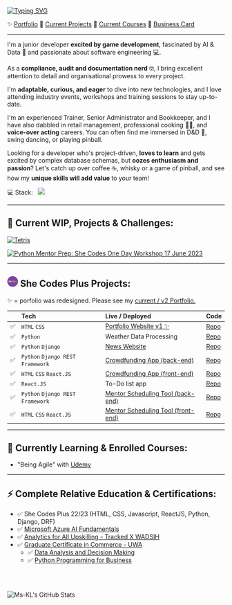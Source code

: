 [![Typing SVG](https://readme-typing-svg.demolab.com?font=Roboto&weight=450&size=30&duration=4000&pause=2000&color=1549DC&width=435&lines=Welcome+to+Kristy's+GitHub)](https://git.io/typing-svg)

<!-- ![Top Languages](https://github-readme-stats.vercel.app/api/top-langs/?username=Ms-KL) -->

<!-- | 💻 Stack | <img src="https://skillicons.dev/icons?i=html,css,js,react,py,django" /> |
| :-- | :---------------------- |
| ✨ Projects | [My Portfolio](https://ms-kl.github.io/) |
| 🚀 Building | [Tetris](https://github.com/Ms-KL/tetris) with <img src="https://skillicons.dev/icons?i=py" height="20" />  |
| 🧠 Learning | "Being Agile" with [Udemy](https://www.udemy.com/share/10769E3@nMGKDQnmsActrYd3pCVHhxT7OP3xTI9PS1GuuZlvl1LFsk8nRKjaHC-mdwV2juvy/) |
| 🔗 Connect | [Business Card](https://linktr.ee/kristyleigh) | -->

<!-- <p>💻 Stack:	&nbsp; <img src="https://skillicons.dev/icons?i=html,css,js,react,py,django" height="20" /></p> -->
✨ [Portfolio](https://ms-kl.github.io/) 🚀 [Current Projects](#-current-wip-projects--challenges) 🧠 [Current Courses](#-currently-learning--enrolled-courses) 🔗 [Business Card](https://linktr.ee/kristyleigh)

---

I'm a junior developer <b>excited by game development</b>, fascinated by AI & Data 🤖 and passionate about software engineering 💻. 

As a <b>compliance, audit and documentation nerd</b> 🤓, I bring excellent attention to detail and organisational prowess to every project.


I'm <b>adaptable, curious, and eager</b> to dive into new technologies, and I love attending industry events, workshops and training sessions to stay up-to-date.


I'm an experienced Trainer, Senior Administrator and Bookkeeper, and I have also dabbled in retail management, professional cooking 👩‍🍳, and <b>voice-over acting</b> careers. You can often find me immersed in D&D 🧙, swing dancing, or playing pinball.

Looking for a developer who's project-driven, <b>loves to learn</b> and gets excited by complex database schemas, but <b>oozes enthusiasm and passion</b>? Let's catch up over coffee ☕, whisky or a game of pinball, and see how my <b>unique skills will add value</b> to your team!


<p>💻 Stack:	&nbsp; <img src="https://skillicons.dev/icons?i=html,css,js,react,py,django" height="25" /></p>

<!-- **Skip to:** 🚀 [Projects & Challenges](#-projects--challenges)  -->
<!-- ⚡ [Microsoft Certifications](#-microsoft-certifications) -->
---
<!-- ## 🧁 She Codes Plus Program:

I am currently participating in the [She Codes Plus](https://shecodes.com.au/program/plus/) Program learning: `HTML`, `CSS`, `Python`, `Django`, `Django REST Framework`, `JavaScript` & `ReactJS` and will complete my training in April 2023. This program is a competitive, respected and influential bootcamp that prepares participants for a career in the tech industry.

--- -->
## 🚀 Current WIP, Projects & Challenges:

<!-- * [Tetris](https://github.com/Ms-KL/tetris) with <img src="https://skillicons.dev/icons?i=py" height="20" />  -->
[![Tetris](https://github-readme-stats.vercel.app/api/pin/?username=Ms-KL&repo=tetris)](https://github.com/Ms-KL/tetris)
<!-- * [Python Mentor Prep: She Codes One Day Workshop 17 June 2023](https://github.com/Ms-KL/python-shecodes-workshop-mentor-prep) with <img src="https://skillicons.dev/icons?i=py" height="20" />  -->
[![Python Mentor Prep: She Codes One Day Workshop 17 June 2023](https://github-readme-stats.vercel.app/api/pin/?username=Ms-KL&repo=python-shecodes-workshop-mentor-prep)](https://github.com/Ms-KL/python-shecodes-workshop-mentor-prep)

---

##  <img src="images/shecodes-icon.png" width="25px" height="25px" />  She Codes Plus Projects:  
✨ = porfolio was redesigned. Please see my [current / v2 Portfolio.](https://ms-kl.github.io/)

|    | Tech                    | Live / Deployed                                                               | Code                                                                      |
| :-- | :---------------------- | :---------------------------------------------------------------------------- | :------------------------------------------------------------------------ |
| ✅  | `HTML` `CSS`            | [Portfolio Website v1 ✨](https://ms-kl.github.io/v1)                                 | [Repo](https://github.com/Ms-KL/Ms-KL.github.io/v1)                          |
| ✅  | `Python`                | Weather Data Processing                                                       | [Repo](https://github.com/Ms-KL/she-codes-python-weather-project-Ms-KL)   |
| ✅  | `Python` `Django`                | [News Website](https://www.loom.com/share/fa6a7813a17f41b69c7a54d8ddf87a7a)   | [Repo](https://github.com/Ms-KL/she-codes-django-news-project-Ms-KL)      |
| ✅  | `Python` `Django REST Framework` | [Crowdfunding App (back-end)](https://icy-dew-540.fly.dev/)                   | [Repo](https://github.com/Ms-KL/she-codes-crowdfunding-api-project-Ms-KL) |
| ✅  | `HTML` `CSS` `React.JS`              | [Crowdfunding App (front-end)](https://prismatic-phoenix-20010b.netlify.app/) | [Repo](https://github.com/Ms-KL/crowdfunding)                             |
| ✅  | `React.JS`              | To-Do list app                                                                | [Repo](https://github.com/Ms-KL/todo-list)                                |
| ✅  | `Python` `Django REST Framework` | [Mentor Scheduling Tool (back-end)](https://fully-committed-mentor-scheduling-tool.fly.dev/)                                         | [Repo](https://github.com/SheCodesAus/fully_committed_group_2023_backend)                                                                     |
| ✅  | `HTML` `CSS` `React.JS` | [Mentor Scheduling Tool (front-end)](https://fullycommitted-mentor-scheduling-tool.netlify.app/)                                         | [Repo](https://github.com/SheCodesAus/fully_committed_group_2023_frontend)                                                                     |

<!-- ### Personal, Community & Open-Source Projects

| -   | Tech                       | Live / Deployed                                                   | Code  |
| :-- | :------------------------- | :---------------------------------------------------------------- | :---- |
| ⏳  | `Azure Cognitive Services` | "About Kristy" Chatbot (personal)                                 | (tba) |
| ⏳  | `DRF` `REACT.JS`           | "Sulphite Safe" App (personal)                                    | (tba) |
| ⏳  | `Python`                   | `numpy-financial` test coverage + docs contribution (open-source) | (tba) | -->


---
## 🧠 Currently Learning & Enrolled Courses: 	

- "Being Agile" with [Udemy](https://www.udemy.com/share/10769E3@nMGKDQnmsActrYd3pCVHhxT7OP3xTI9PS1GuuZlvl1LFsk8nRKjaHC-mdwV2juvy/)

---

## ⚡ Complete Relative Education & Certifications:

- ✅ She Codes Plus 22/23 (HTML, CSS, Javascript, ReactJS, Python, Django, DRF)
- ✅ [Microsoft
  Azure AI Fundamentals](https://www.credly.com/badges/cf1a19d2-5f6e-49d2-9524-5eb88053f091/public_url)
- ✅ [Analytics for All Upskilling - Tracked X WADSIH](https://github.com/Ms-KL/Ms-KL/files/11217428/Graduation_Certificate.-.Kristy_Gray_129330.pdf)
- ✅ [Graduate Certificate in Commerce - UWA](https://user-images.githubusercontent.com/92511648/231627150-ac6555e2-ff70-4065-b046-761b6cb28676.png)
  - ✅ [Data Analysis and Decision Making](https://handbooks.uwa.edu.au/unitdetails?code=MGMT5504)
  - ✅ [Python Programming for Business](https://handbooks.uwa.edu.au/unitdetails?code=BUSN5101)

<br>

<!-- ## 🤓 Self-Made Study Guides, Notes & Snippets:

- ✅ [Quickstart Snippets for starting, running & viewing WIP projects](https://gist.github.com/Ms-KL/7e5954905e26f5dfcc8fea99031a37a9)
- ✅ [ReactJS: Fetch, Networking & Async Functions](https://gist.github.com/Ms-KL/d5fa3d72ee0f4ba0a28e8e5d93ba12d8)
- ⏳ [ReactJS: URLs, Routes and React Router](https://gist.github.com/Ms-KL/a0d0c614aceed82e486b298a8fc8b373)
 -->
<br>

<!-- https://dev.to/anuraghazra/dynamically-generated-github-stats-for-your-profile-readme-o4g -->

![Ms-KL's GitHub Stats](https://github-readme-stats.vercel.app/api?username=Ms-KL)

<!-- ![Top Languages](https://github-readme-stats.vercel.app/api/top-langs/?username=Ms-KL) -->
